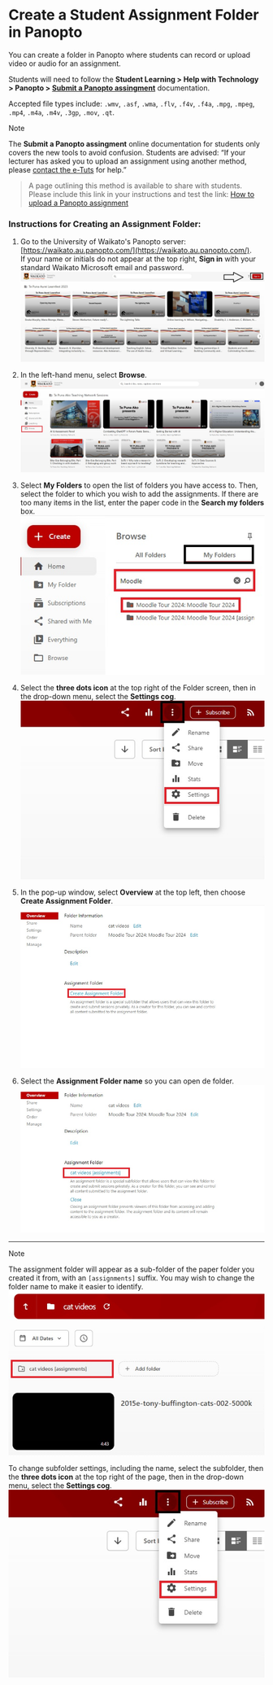 # Create a Student Assignment Folder in Panopto

You can create a folder in Panopto where students can record or upload video or audio for an assignment.

Students will need to follow the **Student Learning > Help with Technology > Panopto > [Submit a Panopto assingment](https://www.waikato.ac.nz/students/teaching-and-learning/student/help-with-technology/panopto/panopto-assignments/)** documentation.

Accepted file types include: `.wmv`, `.asf`, `.wma`, `.flv`, `.f4v`, `.f4a`, `.mpg`, `.mpeg`, `.mp4`, `.m4a`, `.m4v`, `.3gp`, `.mov`, `.qt`.

>[!Note]
The **Submit a Panopto assingment** online documentation for students only covers the new tools to avoid confusion. Students are advised: “If your lecturer has asked you to upload an assignment using another method, please [contact the e-Tuts](https://www.waikato.ac.nz/students/teaching-and-learning/student/the-etuts-team/) for help.”
>A page outlining this method is available to share with students. Please include this link in your instructions and test the link: [How to upload a Panopto assignment](/CeTTL/eResources/How-to-upload-recordings-to-a-Panopto-assignment)

### Instructions for Creating an Assignment Folder:

1. Go to the University of Waikato's Panopto server: [https://waikato.au.panopto.com/](https://waikato.au.panopto.com/).  
   If your name or initials do not appear at the top right, **Sign in** with your standard Waikato Microsoft email and password.  
   ![](/Panopto/images/staff-panopto-signin-selected-w.jpg)

2. In the left-hand menu, select **Browse**.  
   ![](/Panopto/images/staff-panopto-browse-selected-w.jpg)

3. Select **My Folders** to open the list of folders you have access to. Then, select the folder to which you wish to add the assignments. If there are too many items in the list, enter the paper code in the **Search my folders** box.  
   ![](/Panopto/images/staff-panopto-myfolders-folderselected-n.jpg)

4. Select the **three dots icon** at the top right of the Folder screen, then in the drop-down menu, select the **Settings cog**.  
   ![](/Panopto/images/staff-panopto-foldersettings-selected-n.jpg)

5. In the pop-up window, select **Overview** at the top left, then choose **Create Assignment Folder**.  
   ![](/Panopto/images/staff-panopto-createassignmentfolder-n.jpg)

6. Select the **Assignment Folder name** so you can open de folder.  
   ![](/Panopto/images/staff-panopto-assignmentfolder-selected-n.jpg)
---
>[!Note]
>The assignment folder will appear as a sub-folder of the paper folder you created it from, with an `[assignments]` suffix. You may wish to change the folder name to make it easier to identify.  
>![](/Panopto/images/staff-panopto-assignment-subfolder-selected-n.jpg)
>
>To change subfolder settings, including the name, select the subfolder, then the **three dots icon** at the top right of the page, then in the drop-down menu, select the **Settings cog**.  
>![](/Panopto/images/staff-panopto-foldersettings-selected-n.jpg)
